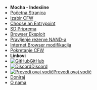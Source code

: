 - **Mocha - Indexiine**
- [Početna Stranica](../../introduction)
- [Izabir CFW](../../cfw-choice)
- [Choose an Entrypoint](../entrypoint-choice)
- [SD Priprema](sd-preparation)
- [Browser Eksploit](browser-exploit)
- [Pravljenje rezerve NAND-a](nand-backup)
- [Internet Browser modifikacija](browser-modding)
- [Pokretanje CFW](launching-cfw)
- **Linkovi**
- [![GitHub](https://icongr.am/simple/github.svg?color=808080&size=16)GitHub](https://github.com/hacks-guide/Guide-WiiU)
- [![Discord](https://icongr.am/simple/discord.svg?colored&size=16)Discord](https://discord.gg/C29hYvh)
- [![Prevedi ovaj vodič](https://icongr.am/material/translate.svg?color=808080&size=16)Prevedi ovaj vodič](https://hacks-guide.crowdin.com/u/projects/10)
- [Doniraj](donations)
- [O nama](../../about)